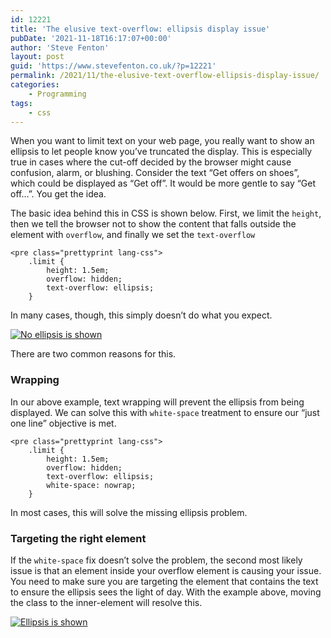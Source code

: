 ```yaml
---
id: 12221
title: 'The elusive text-overflow: ellipsis display issue'
pubDate: '2021-11-18T16:17:07+00:00'
author: 'Steve Fenton'
layout: post
guid: 'https://www.stevefenton.co.uk/?p=12221'
permalink: /2021/11/the-elusive-text-overflow-ellipsis-display-issue/
categories:
    - Programming
tags:
    - css
---
```


When you want to limit text on your web page, you really want to show an ellipsis to let people know you’ve truncated the display. This is especially true in cases where the cut-off decided by the browser might cause confusion, alarm, or blushing. Consider the text “Get offers on shoes”, which could be displayed as “Get off”. It would be more gentle to say “Get off…”. You get the idea.

The basic idea behind this in CSS is shown below. First, we limit the `height`, then we tell the browser not to show the content that falls outside the element with `overflow`, and finally we set the `text-overflow`

```
<pre class="prettyprint lang-css">
    .limit {
        height: 1.5em;
        overflow: hidden;
        text-overflow: ellipsis;
    }
```

In many cases, though, this simply doesn’t do what you expect.

[![No ellipsis is shown](https://www.stevefenton.co.uk/wp-content/uploads/2021/11/no-ellipsis.jpg)](https://www.stevefenton.co.uk/2021/11/the-elusive-text-overflow-ellipsis-display-issue/no-ellipsis/)

There are two common reasons for this.

### Wrapping

In our above example, text wrapping will prevent the ellipsis from being displayed. We can solve this with `white-space` treatment to ensure our “just one line” objective is met.

```
<pre class="prettyprint lang-css">
    .limit {
        height: 1.5em;
        overflow: hidden;
        text-overflow: ellipsis;
        white-space: nowrap;
    }
```

In most cases, this will solve the missing ellipsis problem.

### Targeting the right element

If the `white-space` fix doesn’t solve the problem, the second most likely issue is that an element inside your overflow element is causing your issue. You need to make sure you are targeting the element that contains the text to ensure the ellipsis sees the light of day. With the example above, moving the class to the inner-element will resolve this.

[![Ellipsis is shown](https://www.stevefenton.co.uk/wp-content/uploads/2021/11/with-ellipsis.jpg)](https://www.stevefenton.co.uk/2021/11/the-elusive-text-overflow-ellipsis-display-issue/with-ellipsis/)